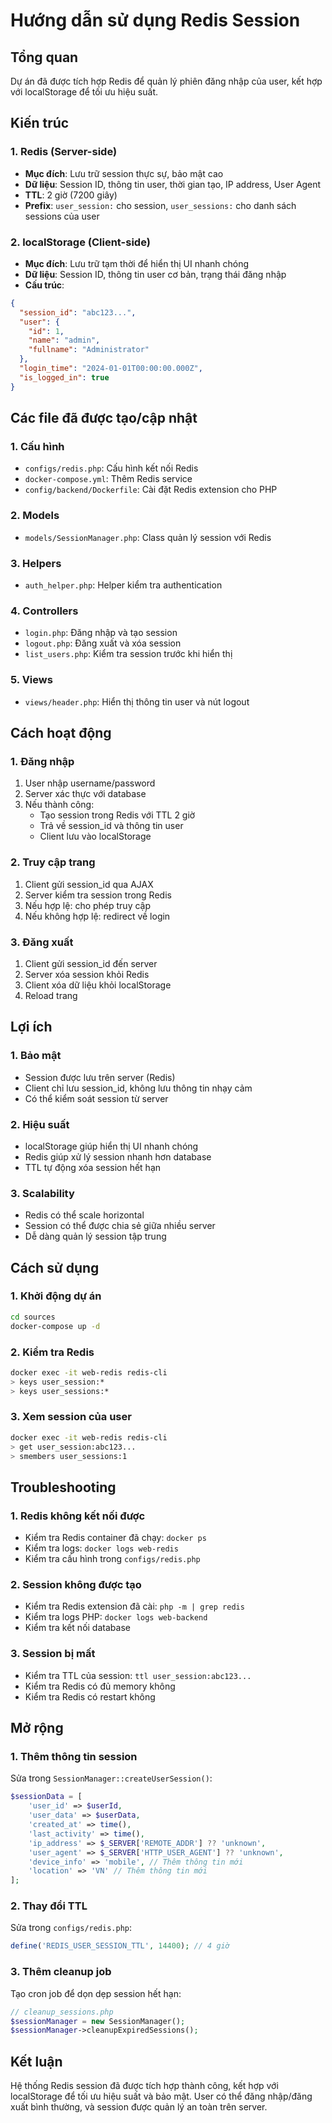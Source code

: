 # Hướng dẫn sử dụng Redis Session

## Tổng quan
Dự án đã được tích hợp Redis để quản lý phiên đăng nhập của user, kết hợp với localStorage để tối ưu hiệu suất.

## Kiến trúc

### 1. Redis (Server-side)
- **Mục đích**: Lưu trữ session thực sự, bảo mật cao
- **Dữ liệu**: Session ID, thông tin user, thời gian tạo, IP address, User Agent
- **TTL**: 2 giờ (7200 giây)
- **Prefix**: `user_session:` cho session, `user_sessions:` cho danh sách sessions của user

### 2. localStorage (Client-side)
- **Mục đích**: Lưu trữ tạm thời để hiển thị UI nhanh chóng
- **Dữ liệu**: Session ID, thông tin user cơ bản, trạng thái đăng nhập
- **Cấu trúc**:
```json
{
  "session_id": "abc123...",
  "user": {
    "id": 1,
    "name": "admin",
    "fullname": "Administrator"
  },
  "login_time": "2024-01-01T00:00:00.000Z",
  "is_logged_in": true
}
```

## Các file đã được tạo/cập nhật

### 1. Cấu hình
- `configs/redis.php`: Cấu hình kết nối Redis
- `docker-compose.yml`: Thêm Redis service
- `config/backend/Dockerfile`: Cài đặt Redis extension cho PHP

### 2. Models
- `models/SessionManager.php`: Class quản lý session với Redis

### 3. Helpers
- `auth_helper.php`: Helper kiểm tra authentication

### 4. Controllers
- `login.php`: Đăng nhập và tạo session
- `logout.php`: Đăng xuất và xóa session
- `list_users.php`: Kiểm tra session trước khi hiển thị

### 5. Views
- `views/header.php`: Hiển thị thông tin user và nút logout

## Cách hoạt động

### 1. Đăng nhập
1. User nhập username/password
2. Server xác thực với database
3. Nếu thành công:
   - Tạo session trong Redis với TTL 2 giờ
   - Trả về session_id và thông tin user
   - Client lưu vào localStorage

### 2. Truy cập trang
1. Client gửi session_id qua AJAX
2. Server kiểm tra session trong Redis
3. Nếu hợp lệ: cho phép truy cập
4. Nếu không hợp lệ: redirect về login

### 3. Đăng xuất
1. Client gửi session_id đến server
2. Server xóa session khỏi Redis
3. Client xóa dữ liệu khỏi localStorage
4. Reload trang

## Lợi ích

### 1. Bảo mật
- Session được lưu trên server (Redis)
- Client chỉ lưu session_id, không lưu thông tin nhạy cảm
- Có thể kiểm soát session từ server

### 2. Hiệu suất
- localStorage giúp hiển thị UI nhanh chóng
- Redis giúp xử lý session nhanh hơn database
- TTL tự động xóa session hết hạn

### 3. Scalability
- Redis có thể scale horizontal
- Session có thể được chia sẻ giữa nhiều server
- Dễ dàng quản lý session tập trung

## Cách sử dụng

### 1. Khởi động dự án
```bash
cd sources
docker-compose up -d
```

### 2. Kiểm tra Redis
```bash
docker exec -it web-redis redis-cli
> keys user_session:*
> keys user_sessions:*
```

### 3. Xem session của user
```bash
docker exec -it web-redis redis-cli
> get user_session:abc123...
> smembers user_sessions:1
```

## Troubleshooting

### 1. Redis không kết nối được
- Kiểm tra Redis container đã chạy: `docker ps`
- Kiểm tra logs: `docker logs web-redis`
- Kiểm tra cấu hình trong `configs/redis.php`

### 2. Session không được tạo
- Kiểm tra Redis extension đã cài: `php -m | grep redis`
- Kiểm tra logs PHP: `docker logs web-backend`
- Kiểm tra kết nối database

### 3. Session bị mất
- Kiểm tra TTL của session: `ttl user_session:abc123...`
- Kiểm tra Redis có đủ memory không
- Kiểm tra Redis có restart không

## Mở rộng

### 1. Thêm thông tin session
Sửa trong `SessionManager::createUserSession()`:
```php
$sessionData = [
    'user_id' => $userId,
    'user_data' => $userData,
    'created_at' => time(),
    'last_activity' => time(),
    'ip_address' => $_SERVER['REMOTE_ADDR'] ?? 'unknown',
    'user_agent' => $_SERVER['HTTP_USER_AGENT'] ?? 'unknown',
    'device_info' => 'mobile', // Thêm thông tin mới
    'location' => 'VN' // Thêm thông tin mới
];
```

### 2. Thay đổi TTL
Sửa trong `configs/redis.php`:
```php
define('REDIS_USER_SESSION_TTL', 14400); // 4 giờ
```

### 3. Thêm cleanup job
Tạo cron job để dọn dẹp session hết hạn:
```php
// cleanup_sessions.php
$sessionManager = new SessionManager();
$sessionManager->cleanupExpiredSessions();
```

## Kết luận
Hệ thống Redis session đã được tích hợp thành công, kết hợp với localStorage để tối ưu hiệu suất và bảo mật. User có thể đăng nhập/đăng xuất bình thường, và session được quản lý an toàn trên server.
